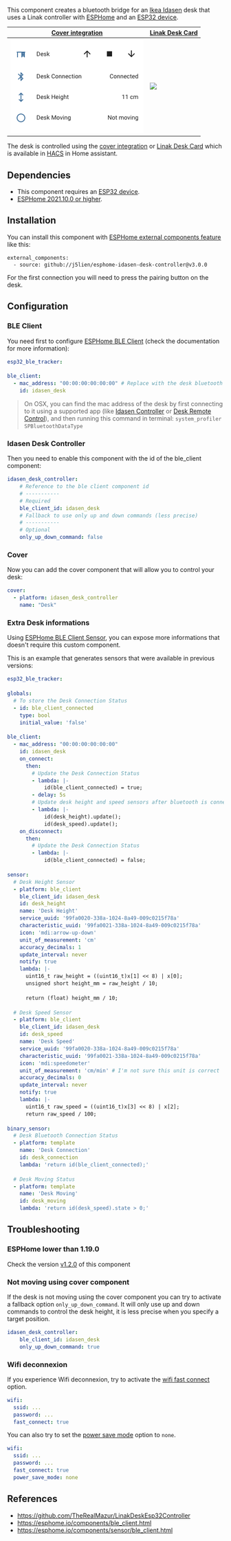 This component creates a bluetooth bridge for an [Ikea Idasen](https://www.ikea.com/gb/en/p/idasen-desk-sit-stand-brown-dark-grey-s19280958/) desk that uses a Linak controller with [ESPHome](https://esphome.io) and an [ESP32 device](https://esphome.io/devices/esp32.html).

| [Cover integration](https://www.home-assistant.io/integrations/cover/) | [Linak Desk Card](https://github.com/IhorSyerkov/linak-desk-card)                                                              |
| ---------------------------------------------------------------------- | ------------------------------------------------------------------------------------------------------------------------------ |
| ![Home Assistant Desk Controller](ha-desk-controller.png)              | <img src="https://user-images.githubusercontent.com/9998984/107797805-a3a6c800-6d5b-11eb-863a-56ae0343995c.png" width="300" /> |

The desk is controlled using the [cover integration](https://www.home-assistant.io/integrations/cover/) or [Linak Desk Card](https://github.com/IhorSyerkov/linak-desk-card) which is available in [HACS](https://hacs.xyz) in Home assistant.

## Dependencies

* This component requires an [ESP32 device](https://esphome.io/devices/esp32.html).
* [ESPHome 2021.10.0 or higher](https://github.com/esphome/esphome/releases).

## Installation

You can install this component with [ESPHome external components feature](https://esphome.io/components/external_components.html) like this:
```
external_components:
  - source: github://j5lien/esphome-idasen-desk-controller@v3.0.0
```

For the first connection you will need to press the pairing button on the desk.

## Configuration

### BLE Client

You need first to configure [ESPHome BLE Client](https://esphome.io/components/ble_client.html) (check the documentation for more information):

```yaml
esp32_ble_tracker:

ble_client:
  - mac_address: "00:00:00:00:00:00" # Replace with the desk bluetooth mac address
    id: idasen_desk
```

> On OSX, you can find the mac address of the desk by first connecting to it using a supported app (like [Idasen Controller](https://github.com/DWilliames/idasen-controller-mac) or [Desk Remote Control](https://apps.apple.com/us/app/desk-remote-control/id1509037746)), and then running this command in terminal:
`system_profiler SPBluetoothDataType`

### Idasen Desk Controller

Then you need to enable this component with the id of the ble_client component:

```yaml
idasen_desk_controller:
    # Reference to the ble client component id
    # -----------
    # Required
    ble_client_id: idasen_desk
    # Fallback to use only up and down commands (less precise)
    # -----------
    # Optional
    only_up_down_command: false
```

### Cover

Now you can add the cover component that will allow you to control your desk:

```yaml
cover:
  - platform: idasen_desk_controller
    name: "Desk"
```

### Extra Desk informations

Using [ESPHome BLE Client Sensor](https://esphome.io/components/sensor/ble_client.html), you can expose more informations that doesn't require this custom component.

This is an example that generates sensors that were available in previous versions:

```yaml
esp32_ble_tracker:

globals:
  # To store the Desk Connection Status
  - id: ble_client_connected
    type: bool
    initial_value: 'false'

ble_client:
  - mac_address: "00:00:00:00:00:00"
    id: idasen_desk
    on_connect:
      then:
        # Update the Desk Connection Status
        - lambda: |-
            id(ble_client_connected) = true;
        - delay: 5s
        # Update desk height and speed sensors after bluetooth is connected
        - lambda: |-
            id(desk_height).update();
            id(desk_speed).update();
    on_disconnect:
      then:
        # Update the Desk Connection Status
        - lambda: |-
            id(ble_client_connected) = false;

sensor:
  # Desk Height Sensor
  - platform: ble_client
    ble_client_id: idasen_desk
    id: desk_height
    name: 'Desk Height'
    service_uuid: '99fa0020-338a-1024-8a49-009c0215f78a'
    characteristic_uuid: '99fa0021-338a-1024-8a49-009c0215f78a'
    icon: 'mdi:arrow-up-down'
    unit_of_measurement: 'cm'
    accuracy_decimals: 1
    update_interval: never
    notify: true
    lambda: |-
      uint16_t raw_height = ((uint16_t)x[1] << 8) | x[0];
      unsigned short height_mm = raw_height / 10;

      return (float) height_mm / 10;

  # Desk Speed Sensor
  - platform: ble_client
    ble_client_id: idasen_desk
    id: desk_speed
    name: 'Desk Speed'
    service_uuid: '99fa0020-338a-1024-8a49-009c0215f78a'
    characteristic_uuid: '99fa0021-338a-1024-8a49-009c0215f78a'
    icon: 'mdi:speedometer'
    unit_of_measurement: 'cm/min' # I'm not sure this unit is correct
    accuracy_decimals: 0
    update_interval: never
    notify: true
    lambda: |-
      uint16_t raw_speed = ((uint16_t)x[3] << 8) | x[2];
      return raw_speed / 100;

binary_sensor:
  # Desk Bluetooth Connection Status
  - platform: template
    name: 'Desk Connection'
    id: desk_connection
    lambda: 'return id(ble_client_connected);'

  # Desk Moving Status
  - platform: template
    name: 'Desk Moving'
    id: desk_moving
    lambda: 'return id(desk_speed).state > 0;'
```

## Troubleshooting

### ESPHome lower than 1.19.0

Check the version [v1.2.0](https://github.com/j5lien/esphome-idasen-desk-controller/releases/tag/v1.2.0) of this component

### Not moving using cover component

If the desk is not moving using the cover component you can try to activate a fallback option `only_up_down_command`. It will only use up and down commands to control the desk height, it is less precise when you specify a target position.

```yaml
idasen_desk_controller:
    ble_client_id: idasen_desk
    only_up_down_command: true
```

### Wifi deconnexion

If you experience Wifi deconnexion, try to activate the [wifi fast connect](https://esphome.io/components/wifi.html) option.
```yaml
wifi:
  ssid: ...
  password: ...
  fast_connect: true
```

You can also try to set the [power save mode](https://esphome.io/components/wifi.html?highlight=wifi#power-save-mode) option to `none`.
```yaml
wifi:
  ssid: ...
  password: ...
  fast_connect: true
  power_save_mode: none
```

## References

* https://github.com/TheRealMazur/LinakDeskEsp32Controller
* https://esphome.io/components/ble_client.html
* https://esphome.io/components/sensor/ble_client.html
